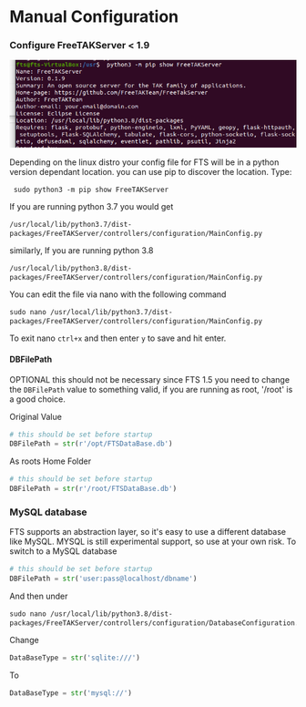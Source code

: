 # Manual Configuration

### Configure FreeTAKServer < 1.9
![image](../images/configure_fts.png)

Depending on the linux distro your config file for FTS will be in a python version dependant location.
you can use pip to discover the location. Type:
```
 sudo python3 -m pip show FreeTAKServer
```

If you are running python 3.7 you would get
```
/usr/local/lib/python3.7/dist-packages/FreeTAKServer/controllers/configuration/MainConfig.py
```

similarly, If you are running python 3.8

```
/usr/local/lib/python3.8/dist-packages/FreeTAKServer/controllers/configuration/MainConfig.py
```

You can edit the file via nano with the following command

```
sudo nano /usr/local/lib/python3.7/dist-packages/FreeTAKServer/controllers/configuration/MainConfig.py
```

To exit nano `ctrl+x` and then enter `y` to save and hit enter.

#### DBFilePath
OPTIONAL this should not be necessary since FTS 1.5
you need to change the `DBFilePath` value to something valid, if you are running as root, '/root' is a good choice.

Original Value
```python
# this should be set before startup
DBFilePath = str(r'/opt/FTSDataBase.db')
```

As roots Home Folder

```python
# this should be set before startup
DBFilePath = str(r'/root/FTSDataBase.db')
```
###  MySQL database
FTS supports an abstraction layer, so it's easy to use a different database like MySQL. MYSQL is still experimental support, so use at your own risk.
To switch to a MySQL database
```python
# this should be set before startup
DBFilePath = str('user:pass@localhost/dbname')
```

And then under
```
sudo nano /usr/local/lib/python3.8/dist-packages/FreeTAKServer/controllers/configuration/DatabaseConfiguration.py
```

Change
```python
DataBaseType = str('sqlite:///')
```
To
```python
DataBaseType = str('mysql://')
```
